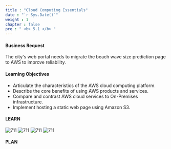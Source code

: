 ```yaml
---
title : "Cloud Computing Essentials"
date : "`r Sys.Date()`"
weight : 1
chapter : false
pre : " <b> 5.1 </b> "
---
```


#### Business Request
The city's web portal needs to migrate the beach wave size prediction page to AWS to improve reliability.

#### Learning Objectives
-   Articulate the characteristics of the AWS cloud computing platform.
-   Describe the core benefits of using AWS products and services.
-   Compare and contrast AWS cloud services to On-Premises infrastructure.
-   Implement hosting a static web page using Amazon S3.

#### LEARN

![711][1] ![711][2] ![711][3] ![711][4]

#### PLAN



[1]:  /aws-ws/images/5-cloudquest/5.1-compute/1.png?featherlight=false&width=90pc
[2]:  /aws-ws/images/5-cloudquest/5.1-compute/2.png?featherlight=false&width=50pc
[3]:  /aws-ws/images/5-cloudquest/5.1-compute/3.png?featherlight=false&width=50pc
[4]:  /aws-ws/images/5-cloudquest/5.1-compute/4.png?featherlight=false&width=90pc
[2]:  /aws-ws/images/5-cloudquest/5.1-compute/2.png?featherlight=false&width=50pc
[2]:  /aws-ws/images/5-cloudquest/5.1-compute/2.png?featherlight=false&width=50pc
[2]:  /aws-ws/images/5-cloudquest/5.1-compute/2.png?featherlight=false&width=50pc
[2]:  /aws-ws/images/5-cloudquest/5.1-compute/2.png?featherlight=false&width=50pc
[2]:  /aws-ws/images/5-cloudquest/5.1-compute/2.png?featherlight=false&width=50pc
[2]:  /aws-ws/images/5-cloudquest/5.1-compute/2.png?featherlight=false&width=50pc
[2]:  /aws-ws/images/5-cloudquest/5.1-compute/2.png?featherlight=false&width=50pc
[2]:  /aws-ws/images/5-cloudquest/5.1-compute/2.png?featherlight=false&width=50pc